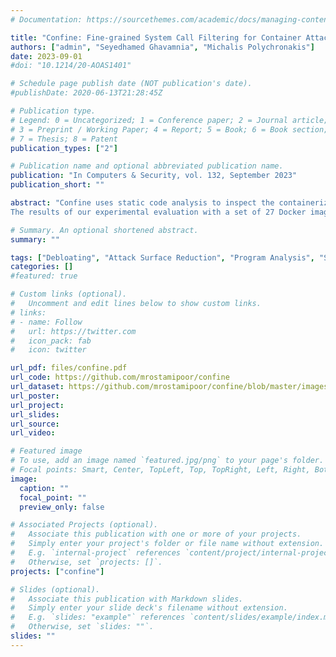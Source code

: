 ```yaml
---
# Documentation: https://sourcethemes.com/academic/docs/managing-content/

title: "Confine: Fine-grained System Call Filtering for Container Attack Surface Reduction"
authors: ["admin", "Seyedhamed Ghavamnia", "Michalis Polychronakis"]
date: 2023-09-01
#doi: "10.1214/20-AOAS1401"

# Schedule page publish date (NOT publication's date).
#publishDate: 2020-06-13T21:28:45Z

# Publication type.
# Legend: 0 = Uncategorized; 1 = Conference paper; 2 = Journal article;
# 3 = Preprint / Working Paper; 4 = Report; 5 = Book; 6 = Book section;
# 7 = Thesis; 8 = Patent
publication_types: ["2"]

# Publication name and optional abbreviated publication name.
publication: "In Computers & Security, vol. 132, September 2023"
publication_short: ""

abstract: "Confine uses static code analysis to inspect the containerized application and all its dependencies, identify the superset of system calls required for the correct operation of the container, and generate both a container-wide and application-specific Seccomp system call policy that can be readily enforced while loading the container and launching the main program. We also show that further attack surface reduction is possible by enforcing fine-grained system call policies that do not only consider the system calls used by the target application, but also their argument values.
The results of our experimental evaluation with a set of 27 Docker images show that applying container-wide filtering disables more than 145 system calls on average across the entire container, and application-specific filtering increases the number of filtered system calls by 25% on average, as many system calls used exclusively by utilities and scripts during the container’s initialization phase can be safely removed afterwards."

# Summary. An optional shortened abstract.
summary: ""

tags: ["Debloating", "Attack Surface Reduction", "Program Analysis", "System Call Filtering", "Argument oncretization"]
categories: []
#featured: true

# Custom links (optional).
#   Uncomment and edit lines below to show custom links.
# links:
# - name: Follow
#   url: https://twitter.com
#   icon_pack: fab
#   icon: twitter

url_pdf: files/confine.pdf
url_code: https://github.com/mrostamipoor/confine
url_dataset: https://github.com/mrostamipoor/confine/blob/master/images.json
url_poster:
url_project:
url_slides: 
url_source:
url_video: 

# Featured image
# To use, add an image named `featured.jpg/png` to your page's folder.
# Focal points: Smart, Center, TopLeft, Top, TopRight, Left, Right, BottomLeft, Bottom, BottomRight.
image:
  caption: ""
  focal_point: ""
  preview_only: false

# Associated Projects (optional).
#   Associate this publication with one or more of your projects.
#   Simply enter your project's folder or file name without extension.
#   E.g. `internal-project` references `content/project/internal-project/index.md`.
#   Otherwise, set `projects: []`.
projects: ["confine"]

# Slides (optional).
#   Associate this publication with Markdown slides.
#   Simply enter your slide deck's filename without extension.
#   E.g. `slides: "example"` references `content/slides/example/index.md`.
#   Otherwise, set `slides: ""`.
slides: ""
---
```

